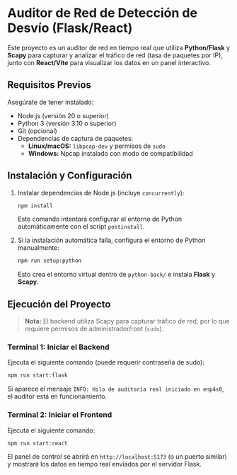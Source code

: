 # Auditor de Red de Detección de Desvío (Flask/React)


Este proyecto es un auditor de red en tiempo real que utiliza **Python/Flask** y **Scapy** para capturar y analizar el tráfico de red (tasa de paquetes por IP), junto con **React/Vite** para visualizar los datos en un panel interactivo.

## Requisitos Previos

Asegúrate de tener instalado:

- Node.js (versión 20 o superior)
- Python 3 (versión 3.10 o superior)
- Git (opcional)
- Dependencias de captura de paquetes:
  - **Linux/macOS:** `libpcap-dev` y permisos de `sudo`
  - **Windows:** Npcap instalado con modo de compatibilidad

## Instalación y Configuración

1. Instalar dependencias de Node.js (incluye `concurrently`):

   ```bash
   npm install
   ```

   Este comando intentará configurar el entorno de Python automáticamente con el script `postinstall`.

2. Si la instalación automática falla, configura el entorno de Python manualmente:

   ```bash
   npm run setup:python
   ```

   Esto crea el entorno virtual dentro de `python-back/` e instala **Flask** y **Scapy**.

## Ejecución del Proyecto

> **Nota:** El backend utiliza Scapy para capturar tráfico de red, por lo que requiere permisos de administrador/root (`sudo`).

### Terminal 1: Iniciar el Backend

Ejecuta el siguiente comando (puede requerir contraseña de sudo):

```bash
npm run start:flask
```

Si aparece el mensaje `INFO: Hilo de auditoría real iniciado en enp4s0`, el auditor está en funcionamiento.

### Terminal 2: Iniciar el Frontend

Ejecuta el siguiente comando:

```bash
npm run start:react
```

El panel de control se abrirá en `http://localhost:5173` (o un puerto similar) y mostrará los datos en tiempo real enviados por el servidor Flask.
